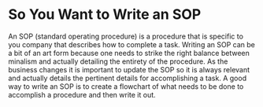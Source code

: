 # So You Want to Write an SOP

An SOP (standard operating procedure) is a procedure that is specific to you company that describes how to complete a task. Writing an SOP can be a bit of an art form because one needs to strike the right balance between minalism and actually detailing the entirety of the procedure. As the business changes it is important to update the SOP so it is always relevant and actually details the pertinent details for accomplishing a task. A good way to write an SOP is to create a flowchart of what needs to be done to accomplish a procedure and then write it out. 